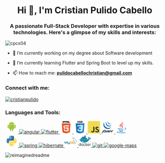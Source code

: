 <h1 align="center">Hi 👋, I'm Cristian Pulido Cabello</h1>
<h3 align="center">A passionate Full-Stack Developer with expertise in various technologies. Here's a glimpse of my skills and interests:</h3>

<p align="left"> <img src="https://komarev.com/ghpvc/?username=cpcx04&label=Profile%20views&color=0e75b6&style=flat" alt="cpcx04" /> </p>

- 🔭 I’m currently working on my degree about Software development
- 🌱 I’m currently learning Flutter and Spring Boot to level up my skills.

- 📫 How to reach me: **[pulidocabellochristian@gmail.com](mailto:pulidocabellochristian@gmail.com)**

<h3 align="left">Connect with me:</h3>
<p align="left">
<a href="https://www.linkedin.com/in/cristian-pulido-cabello-564557256/" target="blank"><img align="center" src="https://upload.wikimedia.org/wikipedia/commons/thumb/8/81/LinkedIn_icon.svg/768px-LinkedIn_icon.svg.png" alt="cristianpulido" height="30" width="40" /></a>
</p>

<h3 align="left">Languages and Tools:</h3>
<p align="left"> 
<a href="https://developer.android.com" target="_blank"> <img src="https://raw.githubusercontent.com/devicons/devicon/master/icons/android/android-original-wordmark.svg" alt="android" width="40" height="40"/> </a>
<a href="https://angular.io" target="_blank"> <img src="https://angular.io/assets/images/logos/angular/angular.svg" alt="angular" width="40" height="40"/> </a>
<a href="https://flutter.dev" target="_blank"> <img src="https://www.vectorlogo.zone/logos/flutterio/flutterio-icon.svg" alt="flutter" width="40" height="40"/> </a>
<a href="https://www.w3.org/html/" target="_blank"> <img src="https://raw.githubusercontent.com/devicons/devicon/master/icons/html5/html5-original-wordmark.svg" alt="html" width="40" height="40"/> </a>
<a href="https://www.w3.org/Style/CSS/" target="_blank"> <img src="https://raw.githubusercontent.com/devicons/devicon/master/icons/css3/css3-original-wordmark.svg" alt="css" width="40" height="40"/> </a>
<a href="https://developer.mozilla.org/en-US/docs/Web/JavaScript" target="_blank"> <img src="https://raw.githubusercontent.com/devicons/devicon/master/icons/javascript/javascript-original.svg" alt="javascript" width="40" height="40"/> </a>
<a href="https://jquery.com/" target="_blank"> <img src="https://raw.githubusercontent.com/devicons/devicon/master/icons/jquery/jquery-original-wordmark.svg" alt="jquery" width="40" height="40"/> </a>
<a href="https://www.java.com" target="_blank"> <img src="https://raw.githubusercontent.com/devicons/devicon/master/icons/java/java-original.svg" alt="java" width="40" height="40"/> </a><br>
<a href="https://www.python.org/" target="_blank"> <img src="https://raw.githubusercontent.com/devicons/devicon/master/icons/python/python-original.svg" alt="python" width="40" height="40"/> </a>
<a href="https://spring.io/" target="_blank"> <img src="https://www.vectorlogo.zone/logos/springio/springio-icon.svg" alt="spring" width="40" height="40"/> </a>
<a href="https://hibernate.org/" target="_blank"> <img src="https://www.vectorlogo.zone/logos/hibernate/hibernate-icon.svg" alt="hibernate" width="40" height="40"/> </a>
<a href="https://www.w3schools.com/sql/" target="_blank"> <img src="https://raw.githubusercontent.com/devicons/devicon/master/icons/mysql/mysql-original-wordmark.svg" alt="mysql" width="40" height="40"/> </a>
<a href="https://www.docker.com/" target="_blank"> <img src="https://raw.githubusercontent.com/devicons/devicon/master/icons/docker/docker-original-wordmark.svg" alt="docker" width="40" height="40"/> </a>
<a href="https://git-scm.com/" target="_blank"> <img src="https://www.vectorlogo.zone/logos/git-scm/git-scm-icon.svg" alt="git" width="40" height="40"/> </a>
<a href="https://developers.google.com/maps" target="_blank"> <img src="https://www.vectorlogo.zone/logos/google_maps/google_maps-icon.svg" alt="google-maps" width="40" height="40"/> </a>
</p>
<img src="https://myreadme.vercel.app/api/embed/cpcx04?panels=userstatistics,toprepositories,toplanguages,commitgraph" alt="reimaginedreadme" />


